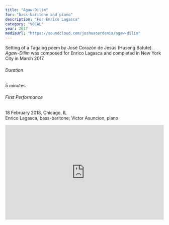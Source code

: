 ```yaml
---
title: "Agaw-Dilim"
for: "bass-baritone and piano"
description: "For Enrico Lagasca"
category: "VOCAL"
year: 2017
mediaUrl: "https://soundcloud.com/joshuacerdenia/agaw-dilim"
---
```


Setting of a Tagalog poem by José Corazón de Jesús (Huseng Batute). _Agaw-Dilim_ was composed for Enrico Lagasca and completed in New York City in March 2017.

###### Duration

5 minutes

###### First Performance

18 February 2018, Chicago, IL\
Enrico Lagasca, bass-baritone; Victor Asuncion, piano

<iframe width="100%" height="300" scrolling="no" frameborder="no" allow="autoplay" src="https://w.soundcloud.com/player/?url=https%3A//api.soundcloud.com/tracks/563545530&color=%234a4a4a&auto_play=false&hide_related=false&show_comments=true&show_user=true&show_reposts=false&show_teaser=true&visual=true"></iframe>